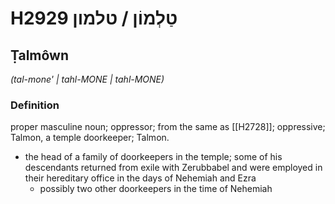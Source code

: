 # H2929 טַלְמוֹן / טלמון

## Ṭalmôwn

_(tal-mone' | tahl-MONE | tahl-MONE)_

### Definition

proper masculine noun; oppressor; from the same as [[H2728]]; oppressive; Talmon, a temple doorkeeper; Talmon.

- the head of a family of doorkeepers in the temple; some of his descendants returned from exile with Zerubbabel and were employed in their hereditary office in the days of Nehemiah and Ezra
    - possibly two other doorkeepers in the time of Nehemiah
